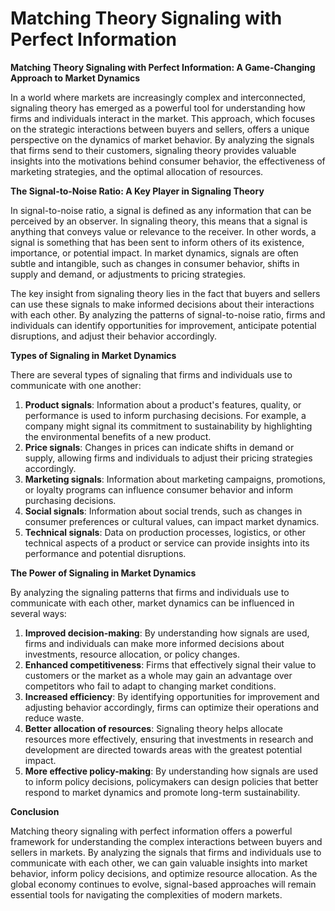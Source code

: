 # Matching Theory Signaling with Perfect Information

**Matching Theory Signaling with Perfect Information: A Game-Changing Approach to Market Dynamics**

In a world where markets are increasingly complex and interconnected, signaling theory has emerged as a powerful tool for understanding how firms and individuals interact in the market. This approach, which focuses on the strategic interactions between buyers and sellers, offers a unique perspective on the dynamics of market behavior. By analyzing the signals that firms send to their customers, signaling theory provides valuable insights into the motivations behind consumer behavior, the effectiveness of marketing strategies, and the optimal allocation of resources.

**The Signal-to-Noise Ratio: A Key Player in Signaling Theory**

In signal-to-noise ratio, a signal is defined as any information that can be perceived by an observer. In signaling theory, this means that a signal is anything that conveys value or relevance to the receiver. In other words, a signal is something that has been sent to inform others of its existence, importance, or potential impact. In market dynamics, signals are often subtle and intangible, such as changes in consumer behavior, shifts in supply and demand, or adjustments to pricing strategies.

The key insight from signaling theory lies in the fact that buyers and sellers can use these signals to make informed decisions about their interactions with each other. By analyzing the patterns of signal-to-noise ratio, firms and individuals can identify opportunities for improvement, anticipate potential disruptions, and adjust their behavior accordingly.

**Types of Signaling in Market Dynamics**

There are several types of signaling that firms and individuals use to communicate with one another:

1. **Product signals**: Information about a product's features, quality, or performance is used to inform purchasing decisions. For example, a company might signal its commitment to sustainability by highlighting the environmental benefits of a new product.
2. **Price signals**: Changes in prices can indicate shifts in demand or supply, allowing firms and individuals to adjust their pricing strategies accordingly.
3. **Marketing signals**: Information about marketing campaigns, promotions, or loyalty programs can influence consumer behavior and inform purchasing decisions.
4. **Social signals**: Information about social trends, such as changes in consumer preferences or cultural values, can impact market dynamics.
5. **Technical signals**: Data on production processes, logistics, or other technical aspects of a product or service can provide insights into its performance and potential disruptions.

**The Power of Signaling in Market Dynamics**

By analyzing the signaling patterns that firms and individuals use to communicate with each other, market dynamics can be influenced in several ways:

1. **Improved decision-making**: By understanding how signals are used, firms and individuals can make more informed decisions about investments, resource allocation, or policy changes.
2. **Enhanced competitiveness**: Firms that effectively signal their value to customers or the market as a whole may gain an advantage over competitors who fail to adapt to changing market conditions.
3. **Increased efficiency**: By identifying opportunities for improvement and adjusting behavior accordingly, firms can optimize their operations and reduce waste.
4. **Better allocation of resources**: Signaling theory helps allocate resources more effectively, ensuring that investments in research and development are directed towards areas with the greatest potential impact.
5. **More effective policy-making**: By understanding how signals are used to inform policy decisions, policymakers can design policies that better respond to market dynamics and promote long-term sustainability.

**Conclusion**

Matching theory signaling with perfect information offers a powerful framework for understanding the complex interactions between buyers and sellers in markets. By analyzing the signals that firms and individuals use to communicate with each other, we can gain valuable insights into market behavior, inform policy decisions, and optimize resource allocation. As the global economy continues to evolve, signal-based approaches will remain essential tools for navigating the complexities of modern markets.
